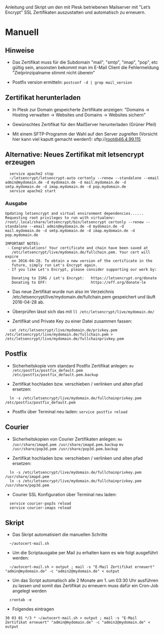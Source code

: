 Anleitung und Skript um den mit Plesk betriebenen Mailserver mit "Let’s Encrypt" SSL Zertifikaten auszustatten und automatisch zu erneuern.

# Manuell

## Hinweise

* Das Zertifikat muss für die Subdomain "mail", "smtp", "imap", "pop", etc gültig sein, ansonsten bekommt man im E-Mail Client die Fehlermeldung "Zielprinzipalname stimmt nicht überein"

* Postfix version ermitteln: `postconf -d | grep mail_version` 

## Zertifikat herunterladen

* In Plesk zur Domain gespeicherte Zertifikate anzeigen:
  "Domains -> Hosting verwalten -> Websites und Domains -> Websites sichern"

* Gewünschtes Zertifikat für den MailServer herunterladen (Grüner Pfeil)

* Mit einem SFTP-Programm der Wahl auf den Server zugreifen (Vorsicht hier kann viel kaputt gemacht werden!):
  sftp://root@46.4.99.115

## Alternative: Neues Zertifikat mit letsencrypt erzeugen

```
  service apache2 stop
  ~/letsencrypt/letsencrypt-auto certonly --renew --standalone --email admin@mydomain.de -d mydomain.de -d mail.mydomain.de -d smtp.mydomain.de -d imap.mydomain.de -d pop.mydomain.de
  service apache2 start
```

### Ausgabe

```
Updating letsencrypt and virtual environment dependencies......
Requesting root privileges to run with virtualenv: /root/.local/share/letsencrypt/bin/letsencrypt certonly --renew --standalone --email admin@mydomain.de -d mydomain.de -d mail.mydomain.de -d smtp.mydomain.de -d imap.mydomain.de -d pop.mydomain.de

IMPORTANT NOTES:
 - Congratulations! Your certificate and chain have been saved at
   /etc/letsencrypt/live/mydomain.de/fullchain.pem. Your cert will expire
   on 2016-04-28. To obtain a new version of the certificate in the
   future, simply run Let's Encrypt again.
 - If you like Let's Encrypt, please consider supporting our work by:

   Donating to ISRG / Let's Encrypt:   https://letsencrypt.org/donate
   Donating to EFF:                    https://eff.org/donate-le

```

* Das neue Zertifikat wurde nun also im Verzeichnis /etc/letsencrypt/live/mydomain.de/fullchain.pem gespeichert und läuft 2016-04-28 ab.

* Überprüfen lässt sich das mit `ll /etc/letsencrypt/live/mydomain.de/`

* Zertifikat und Private Key zu einer Datei zusammen fassen:

```
  cat /etc/letsencrypt/live/mydomain.de/privkey.pem /etc/letsencrypt/live/mydomain.de/fullchain.pem > /etc/letsencrypt/live/mydomain.de/fullchainprivkey.pem
```

## Postfix

* Sicherheitskopie vom standard Postfix Zertifikat anlegen:
  `mv /etc/postfix/postfix_default.pem /etc/postfix/postfix_default.pem.backup`

* Zertifikat hochladen bzw. verschieben / verlinken und alten pfad ersetzen:
```
  ln -s /etc/letsencrypt/live/mydomain.de/fullchainprivkey.pem /etc/postfix/postfix_default.pem
```

* Postfix über Terminal neu laden: `service postfix reload`

## Courier

* Sicherheitskopien von Courier Zertifikaten anlegen:
  `mv /usr/share/imapd.pem /usr/share/imapd.pem.backup`
  `mv /usr/share/pop3d.pem /usr/share/pop3d.pem.backup`

* Zertifikat hochladen bzw. verschieben / verlinken und alten pfad ersetzen:
```
  ln -s /etc/letsencrypt/live/mydomain.de/fullchainprivkey.pem /usr/share/imapd.pem
  ln -s /etc/letsencrypt/live/mydomain.de/fullchainprivkey.pem /usr/share/pop3d.pem
```

* Courier SSL Konfiguration über Terminal neu laden:

```
  service courier-pop3s reload
  service courier-imaps reload
```

## Skript

* Das Skript automatisiert die manuellen Schritte

```
  ~/autocert-mail.sh
```

* Um die Scriptausgabe per Mail zu erhalten kann es wie folgt ausgeführt werden:

```
  ~/autocert-mail.sh > output ; mail -s "E-Mail Zertifikat erneuert" "admin@mydomain.de" -c "admin2@mydomain.de" < output
```

* Um das Script automatisch alle 2 Monate am 1. um 03:30 Uhr ausführen zu lassen und somit das Zertifikat zu erneuern muss dafür ein Cron-Job angelegt werden

```
  crontab -e 
```

* Folgendes eintragen

```
30 03 01 */3 * ~/autocert-mail.sh > output ; mail -s "E-Mail Zertifikat erneuert" "admin@mydomain.de" -c "admin2@mydomain.de" < output
```